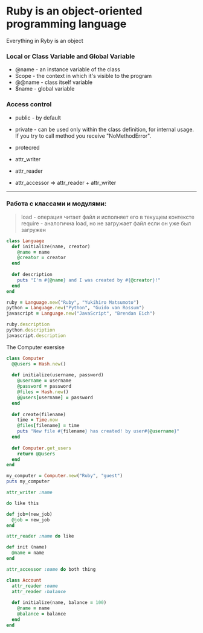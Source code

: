 # Ruby is an object-oriented programming language
Everything in Ryby is an object

### Local or Class Variable and Global Variable

- @name - an instance variable of the class
- Scope - the context in which it's visible to the program
- @@name - class itself variable
- $name - global variable

### Access control 

- public - by default 
- private - can be used only within the class definition, for internal usage. If you try to call method you receive "NoMethodError".
- protecred

- attr_writer
- attr_reader 
- attr_accessor  => attr_reader + attr_writer

---

### Работа с классами и модулями:

> load - операция читает файл и исполняет его в текущем контексте
> require - аналогична load, но не загружает файл если он уже был загружен  

```ruby 
class Language
  def initialize(name, creator)
    @name = name
    @creator = creator
  end
	
  def description
    puts "I'm #{@name} and I was created by #{@creator}!"
  end
end

ruby = Language.new("Ruby", "Yukihiro Matsumoto")
python = Language.new("Python", "Guido van Rossum")
javascript = Language.new("JavaScript", "Brendan Eich")

ruby.description
python.description
javascript.description
```
The Computer exersise

```ruby 
class Computer
  @@users = Hash.new()
  
  def initialize(username, password)
    @username = username
    @password = password
    @files = Hash.new()
    @@users[username] = password
  end
  
  def create(filename)
    time = Time.now
    @files[filename] = time
    puts "New file #{filename} has created! by user#{@username}"
  end
  
  def Computer.get_users
    return @@users
  end
end

my_computer = Computer.new("Ruby", "guest")
puts my_computer

attr_writer :name

do like this

def job=(new_job)
  @job = new_job
end

attr_reader :name do like

def init (name)
  @name = name
end

attr_accessor :name do both thing

class Account
  attr_reader :name
  attr_reader :balance
  
  def initialize(name, balance = 100)
    @name = name
    @balance = balance
  end
end

```
